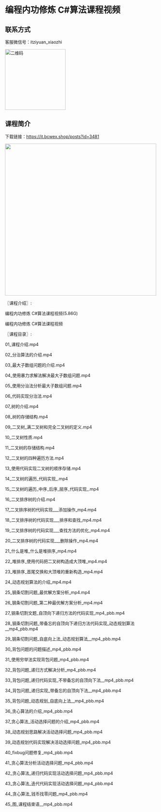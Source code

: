# 编程内功修炼 C#算法课程视频

## 联系方式

客服微信号：itziyuan_xiaozhi

<img src="https://ziyuanyun.oss-cn-guangzhou.aliyuncs.com/common/20240614073449/666b82192834a.jpg" width="200" height="200" alt="二维码">

## 课程简介

下载链接：https://it.bcwex.shop/posts?id=3481

<img src="https://ziyuanyun.oss-cn-guangzhou.aliyuncs.com/yun/20240515185205/664493d504434.jpg" width="500" alt="">

  〖课程介绍〗:

 编程内功修炼 C#算法课程视频(5.86G)

 编程内功修炼 C#算法课程视频



 〖课程目录〗:

 01_课程介绍.mp4

 02_分治算法的介绍.mp4

 03_最大子数组问题的介绍.mp4

 04_使用暴力求解法解决最大子数组问题.mp4

 05_使用分治法分析最大子数组问题.mp4

 06_代码实现分治法.mp4

 07_树的介绍.mp4

 08_树的存储结构.mp4

 09_二叉树_满二叉树和完全二叉树的定义.mp4

 10_二叉树性质.mp4

 11_二叉树的存储结构.mp4

 12_二叉树的四种遍历方法.mp4

 13_使用代码实现二叉树的顺序存储.mp4

 14_二叉树的遍历_代码实现_.mp4

 15_二叉树的遍历_中序_后序_层序_代码实现_.mp4

 16_二叉排序树的介绍.mp4

 17_二叉排序树的代码实现___添加操作_mp4.mp4

 18_二叉排序树的代码实现___排序和查找_mp4.mp4

 19_二叉排序树的代码实现___查找方法的优化_mp4.mp4

 20_二叉排序树的代码实现___删除操作_mp4.mp4

 21_什么是堆_什么是堆排序_mp4.mp4

 22_堆排序_使用代码把二叉树构造成大顶堆_mp4.mp4

 23_堆排序_首尾交换和大顶堆的重新构造_mp4.mp4

 24_动态规划算法的介绍_mp4.mp4

 25_钢条切割问题_最优解方案分析_mp4.mp4

 26_钢条切割问题_第二种最优解方案分析_mp4.mp4

 27_钢条切割文题_自顶向下递归方法的代码实现_mp4_pbb.mp4

 28_钢条切割问题_带备忘的自顶向下递归方法代码实现_动态规划算法__mp4_pbb.mp4

 29_钢条切割问题_自底向上法_动态规划算法__mp4_pbb.mp4

 30_背包问题的问题描述_mp4_pbb.mp4

 31_使用穷举法实现背包问题_mp4_pbb.mp4

 32_背包问题_递归方式解决分析_mp4_pbb.mp4

 33_背包问题_递归代码实现_不带备忘的自顶向下法__mp4_pbb.mp4

 34_背包问题_递归实现_带备忘的自顶向下法__mp4_pbb.mp4

 35_背包问题_动态规划_自底向上法__mp4_pbb.mp4

 36_贪心算法的介绍_mp4_pbb.mp4

 37_贪心算法_活动选择问题的介绍_mp4_pbb.mp4

 38_动态规划思路解决活动选择问题_mp4_pbb.mp4

 39_动态规划代码实现解决活动选择问题_mp4_pbb.mp4

 40_fixbug问题修复_mp4_pbb.mp4

 41_贪心算法分析活动选择问题_mp4_pbb.mp4

 42_贪心算法_递归代码实现活动选择问题_mp4_pbb.mp4

 43_贪心算法_迭代代码实现活动选择问题_mp4_pbb.mp4

 44_贪心算法_钱币找零问题_mp4_pbb.mp4

 45_图_课程结束语__mp4_pbb.mp4

  